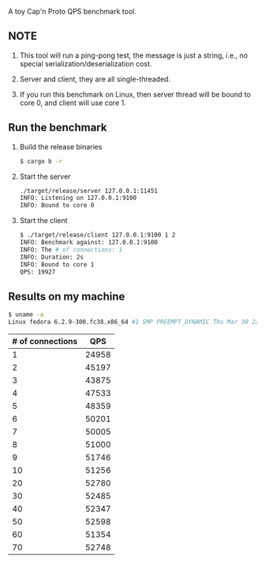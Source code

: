 A toy Cap'n Proto QPS benchmark tool.


## NOTE

   1. This tool will run a ping-pong test, the message is just a string, i.e.,
      no special serialization/deserialization cost.

   2. Server and client, they are all single-threaded.

   3. If you run this benchmark on Linux, then server thread will be bound to 
      core 0, and client will use core 1.

## Run the benchmark

1. Build the release binaries
   
   ```sh
   $ cargo b -r
   ```

2. Start the server

   ```sh
   ./target/release/server 127.0.0.1:11451
   INFO: Listening on 127.0.0.1:9100
   INFO: Bound to core 0
   ```

3. Start the client

   ```sh
   $ ./target/release/client 127.0.0.1:9100 1 2
   INFO: Benchmark against: 127.0.0.1:9100
   INFO: The # of connections: 1
   INFO: Duration: 2s
   INFO: Bound to core 1
   QPS: 19927
   ```

## Results on my machine

```sh
$ uname -a
Linux fedora 6.2.9-300.fc38.x86_64 #1 SMP PREEMPT_DYNAMIC Thu Mar 30 22:32:58 UTC 2023 x86_64 GNU/Linux
```

| # of connections | QPS |
|------------------|-----|
| 1                |24958|
| 2                |45197|
| 3                |43875|
| 4                |47533|
| 5                |48359|
| 6                |50201|
| 7                |50005|
| 8                |51000|
| 9                |51746|
| 10               |51256|
| 20               |52780|
| 30               |52485|
| 40               |52347|
| 50               |52598|
| 60               |51354|
| 70               |52748|


